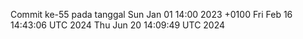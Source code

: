 Commit ke-55 pada tanggal Sun Jan 01 14:00 2023 +0100
Fri Feb 16 14:43:06 UTC 2024
Thu Jun 20 14:09:49 UTC 2024

